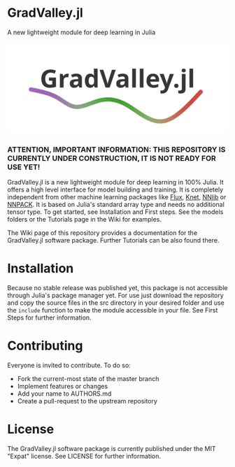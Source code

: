 # GradValley.jl
A new lightweight module for deep learning in Julia

![My Image](logo.png)

### ATTENTION, IMPORTANT INFORMATION: THIS REPOSITORY IS CURRENTLY UNDER CONSTRUCTION, IT IS NOT READY FOR USE YET!

GradValley.jl is a new lightweight module for deep learning in 100% Julia. It offers a high level interface for model building and training. It is completely independent from other machine learning packages like [Flux](https://github.com/FluxML/Flux.jl), [Knet](https://github.com/denizyuret/Knet.jl), [NNlib](https://github.com/FluxML/NNlib.jl) or [NNPACK](https://github.com/Maratyszcza/NNPACK). It is based on Julia's standard array type and needs no additional tensor type. To get started, see Installation and First steps. See the models folders or the Tutorials page in the Wiki for examples.

The Wiki page of this repository provides a documentation for the GradValley.jl software package. Further Tutorials can be also found there.

# Installation
Because no stable release was published yet, this package is not accessible through Julia's package manager yet. For use just download the repository and copy the source files in the src directory in your desired folder and use the ```include``` function to make the module accessible in your file. See First Steps for further information.

# Contributing
Everyone is invited to contribute. To do so:

- Fork the current-most state of the master branch
- Implement features or changes
- Add your name to AUTHORS.md
- Create a pull-request to the upstream repository

# License
The GradValley.jl software package is currently published under the MIT "Expat" license. See LICENSE for further information.
